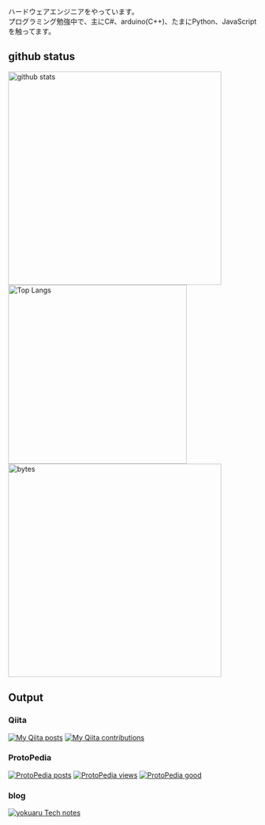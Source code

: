 ハードウェアエンジニアをやっています。  
プログラミング勉強中で、主にC#、arduino(C++)、たまにPython、JavaScriptを触ってます。  

## github status

<p align="left"> 
 <a href="https://github.com/anuraghazra/github-readme-stats"><img alt="github stats" src="https://vercel-serverless-functions-henna.vercel.app/api?username=yamaccu&show_icons=true&disable_animations=true" width="432px"/></a>
 <a href="https://github.com/anuraghazra/github-readme-stats"><img alt="Top Langs" src="https://vercel-serverless-functions-henna.vercel.app/api/top-langs?username=yamaccu&layout=compact&exclude_repo=yamaccu.github.io,Blazor-CharjsTest" width="362px" /></a>
 <a href="https://github.com/yamaccu/Github-Repo-ByteCounter"><img alt="bytes" src="https://github-repo-bytecounter.vercel.app/api?username=yamaccu&exclude=yamaccu.github.io,Blazor-CharjsTest" width="432px" /></a>
</p>

## Output
### Qiita

[![My Qiita posts](https://qiita-badge.apiapi.app/s/yamaccu/posts.svg)](http://qiita.com/yamaccu) 
[![My Qiita contributions](https://qiita-badge.apiapi.app/s/yamaccu/contributions.svg)](http://qiita.com/yamaccu) 

### ProtoPedia

[![ProtoPedia posts](https://vercel-serverless-functions-henna.vercel.app/api/protopedia?username=yamaccu&post=true)](https://protopedia.net/prototyper/yamaccu) 
[![ProtoPedia views](https://vercel-serverless-functions-henna.vercel.app/api/protopedia?username=yamaccu&view=true)](https://protopedia.net/prototyper/yamaccu) 
[![ProtoPedia good](https://vercel-serverless-functions-henna.vercel.app/api/protopedia?username=yamaccu&good=true)](https://protopedia.net/prototyper/yamaccu) 

### blog

[![yokuaru Tech notes](https://shields.io/badge/-yokuaru_Tech_notes-lightgrey)](https://yamaccu.github.io/)  


<!--
[![GitHub stats](https://github-readme-stats.vercel.app/api?username=yamaccu)](https://github.com/anuraghazra/github-readme-stats) 
[![bytes](https://github-repo-bytecounter.vercel.app/api?username=yamaccu&exclude=yamaccu.github.io,Blazor-CharjsTest)](https://github.com/yamaccu/Github-Repo-ByteCounter)  




**yamaccu/yamaccu** is a ✨ _special_ ✨ repository because its `README.md` (this file) appears on your GitHub profile.

Here are some ideas to get you started:

- 🔭 I’m currently working on ...
- 🌱 I’m currently learning ...
- 👯 I’m looking to collaborate on ...
- 🤔 I’m looking for help with ...
- 💬 Ask me about ...
- 📫 How to reach me: ...
- 😄 Pronouns: ...
- ⚡ Fun fact: ...
-->
